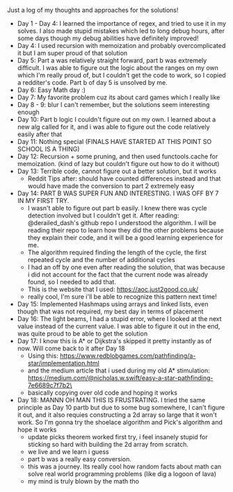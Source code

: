 Just a log of my thoughts and approaches for the solutions!
- Day 1 - Day 4: I learned the importance of regex, and tried to use it in my solves. I also made stupid mistakes which led to long debug hours, after some days though my debug abilities have definitely improved!
- Day 4: I used recursion with memoization and probably overcomplicated it but I am super proud of that solution
- Day 5: Part a was relatively straight forward, part b was extremely difficult. I was able to figure out the logic about the ranges on my own which I'm really proud of, but I couldn't get the code to work, so I copied a redditer's code. Part b of day 5 is unsolved by me. 
- Day 6: Easy Math day :)
- Day 7: My favorite problem cuz its about card games which I really like
- Day 8 - 9: blur I can't remember, but the solutions seem interesting enough
- Day 10: Part b logic I couldn't figure out on my own. I learned about a new alg called for it, and i was able to figure out the code relatively easily after that
- Day 11: Nothing special
(FINALS HAVE STARTED AT THIS POINT SO SCHOOL IS A THING)
- Day 12: Recursion + some pruning, and then used functools.cache for memoization. (kind of lazy but couldn't figure out how to do it without)
- Day 13: Terrible code, cannot figure out a better solution, but it works
    - Reddit Tips after: should have counted differences instead and that would have made the conversion to part 2 extremely easy
- Day 14: PART B WAS SUPER FUN AND INTERESTING. I WAS OFF BY 7 IN MY FIRST TRY. 
    - I wasn't able to figure out part b easily. I knew there was cycle detection involved but I couldn't get it. After reading: @derailed_dash's github repo I understood the algorithm. I will be reading their repo to learn how they did the other problems because they explain their code, and it will be a good learning experience for me. 
    - The algorithm required finding the length of the cycle, the first repeated cycle and the number of additional cycles
    - I had an off by one even after reading the solution, that was because i did not account for the fact that the current node was already found, so I needed to add that. 
    - This is the website that I used: https://aoc.just2good.co.uk/ 
    - really cool, I'm sure i'll be able to recognize this pattern next time! 
- Day 15: Implemented Hashmaps using arrays and linked lists, even though that was not required, my best day in terms of placement
- Day 16: The light beams, I had a stupid error, where I looked at the next value instead of the current value. I was able to figure it out in the end, was quite proud to be able to get the solution
- Day 17: I know this is A* or Dijkstra's skipped it pretty instantly as of now. Will come back to it after Day 18
    - Using this: https://www.redblobgames.com/pathfinding/a-star/implementation.html
    - and the medium article that i used during my old A* stimulation: 
    https://medium.com/@nicholas.w.swift/easy-a-star-pathfinding-7e6689c7f7b2\
    - basically copying over old code and hoping it works
- Day 18: MANNN OH MAN THIS IS FRUSTRATING. I tried the same principle as Day 10 partb but due to some bug somewhere, I can't figure it out, and it also requies constructing a 2d array so large that it won't work. So I'm gonna try the shoelace algorithm and Pick's algorithm and hope it works
    - update picks theorem worked first try, i feel insanely stupid for sticking so hard with building the 2d array from scratch. 
    - we live and we learn i guess
    - part b was a really easy conversion. 
    - this was a journey. Its really cool how random facts about math can solve real world programming problems (like dig a logoon of lava)
    - my mind is truly blown by the math tho

    